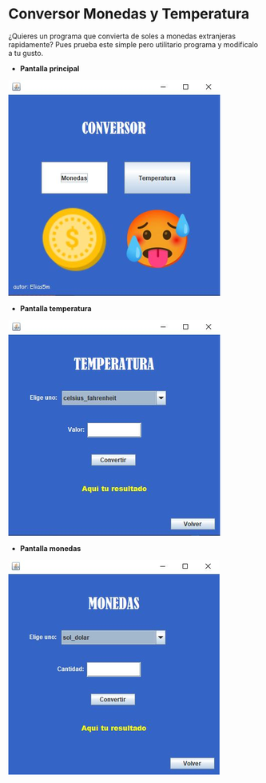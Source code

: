 # Conversor Monedas y Temperatura
¿Quieres un programa que convierta de soles a monedas extranjeras rapidamente?
Pues prueba este simple pero utilitario programa y modificalo a tu gusto.

* **Pantalla principal** 

![Captura de la página](imagenes/principal.png)

* **Pantalla temperatura** 

![Captura de la página](imagenes/temperatura.png)

* **Pantalla monedas** 
  
![Captura de la página](imagenes/monedas.png)
